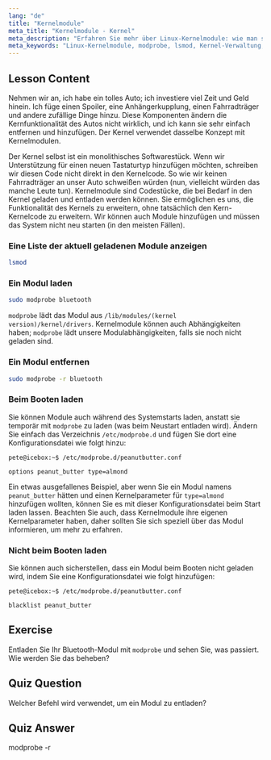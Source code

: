```yaml
---
lang: "de"
title: "Kernelmodule"
meta_title: "Kernelmodule - Kernel"
meta_description: "Erfahren Sie mehr über Linux-Kernelmodule: wie man sie lädt, entlädt und verwaltet. Verstehen Sie die Befehle `modprobe` und `lsmod` zur Erweiterung der Kernel-Funktionalität. Beginnen Sie Ihre Linux-Reise!"
meta_keywords: "Linux-Kernelmodule, modprobe, lsmod, Kernel-Verwaltung, Linux-Tutorial, Linux für Anfänger, Linux-Anleitung"
---
```


## Lesson Content

Nehmen wir an, ich habe ein tolles Auto; ich investiere viel Zeit und Geld hinein. Ich füge einen Spoiler, eine Anhängerkupplung, einen Fahrradträger und andere zufällige Dinge hinzu. Diese Komponenten ändern die Kernfunktionalität des Autos nicht wirklich, und ich kann sie sehr einfach entfernen und hinzufügen. Der Kernel verwendet dasselbe Konzept mit Kernelmodulen.

Der Kernel selbst ist ein monolithisches Softwarestück. Wenn wir Unterstützung für einen neuen Tastaturtyp hinzufügen möchten, schreiben wir diesen Code nicht direkt in den Kernelcode. So wie wir keinen Fahrradträger an unser Auto schweißen würden (nun, vielleicht würden das manche Leute tun). Kernelmodule sind Codestücke, die bei Bedarf in den Kernel geladen und entladen werden können. Sie ermöglichen es uns, die Funktionalität des Kernels zu erweitern, ohne tatsächlich den Kern-Kernelcode zu erweitern. Wir können auch Module hinzufügen und müssen das System nicht neu starten (in den meisten Fällen).

### Eine Liste der aktuell geladenen Module anzeigen

```bash
lsmod
```

### Ein Modul laden

```bash
sudo modprobe bluetooth
```

`modprobe` lädt das Modul aus `/lib/modules/(kernel version)/kernel/drivers`. Kernelmodule können auch Abhängigkeiten haben; `modprobe` lädt unsere Modulabhängigkeiten, falls sie noch nicht geladen sind.

### Ein Modul entfernen

```bash
sudo modprobe -r bluetooth
```

### Beim Booten laden

Sie können Module auch während des Systemstarts laden, anstatt sie temporär mit `modprobe` zu laden (was beim Neustart entladen wird). Ändern Sie einfach das Verzeichnis `/etc/modprobe.d` und fügen Sie dort eine Konfigurationsdatei wie folgt hinzu:

```plaintext
pete@icebox:~$ /etc/modprobe.d/peanutbutter.conf

options peanut_butter type=almond
```

Ein etwas ausgefallenes Beispiel, aber wenn Sie ein Modul namens `peanut_butter` hätten und einen Kernelparameter für `type=almond` hinzufügen wollten, können Sie es mit dieser Konfigurationsdatei beim Start laden lassen. Beachten Sie auch, dass Kernelmodule ihre eigenen Kernelparameter haben, daher sollten Sie sich speziell über das Modul informieren, um mehr zu erfahren.

### Nicht beim Booten laden

Sie können auch sicherstellen, dass ein Modul beim Booten nicht geladen wird, indem Sie eine Konfigurationsdatei wie folgt hinzufügen:

```plaintext
pete@icebox:~$ /etc/modprobe.d/peanutbutter.conf

blacklist peanut_butter
```

## Exercise

Entladen Sie Ihr Bluetooth-Modul mit `modprobe` und sehen Sie, was passiert. Wie werden Sie das beheben?

## Quiz Question

Welcher Befehl wird verwendet, um ein Modul zu entladen?

## Quiz Answer

modprobe -r

